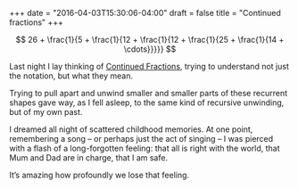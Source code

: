 +++
date = "2016-04-03T15:30:06-04:00"
draft = false
title = "Continued fractions"
+++

$$
26 + \frac{1}{5 + \frac{1}{12 + \frac{1}{12 + \frac{1}{25 + \frac{1}{14 + \cdots}}}}}
$$

Last night I lay thinking of
[Continued Fractions](https://en.wikipedia.org/wiki/Continued_fraction),
trying to understand not just the notation, but what they mean.

Trying to pull apart and unwind smaller and smaller parts of these
recurrent shapes gave way, as I fell asleep, to the same kind of
recursive unwinding, but of my own past.

I dreamed all night of scattered childhood memories. At one point,
remembering a song – or perhaps just the act of singing – I was
pierced with a flash of a long-forgotten feeling: that all is right
with the world, that Mum and Dad are in charge, that I am safe.

It’s amazing how profoundly we lose that feeling.
